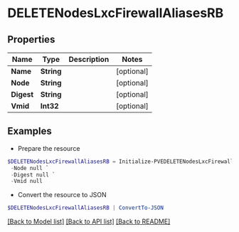 # DELETENodesLxcFirewallAliasesRB
## Properties

Name | Type | Description | Notes
------------ | ------------- | ------------- | -------------
**Name** | **String** |  | [optional] 
**Node** | **String** |  | [optional] 
**Digest** | **String** |  | [optional] 
**Vmid** | **Int32** |  | [optional] 

## Examples

- Prepare the resource
```powershell
$DELETENodesLxcFirewallAliasesRB = Initialize-PVEDELETENodesLxcFirewallAliasesRB  -Name null `
 -Node null `
 -Digest null `
 -Vmid null
```

- Convert the resource to JSON
```powershell
$DELETENodesLxcFirewallAliasesRB | ConvertTo-JSON
```

[[Back to Model list]](../README.md#documentation-for-models) [[Back to API list]](../README.md#documentation-for-api-endpoints) [[Back to README]](../README.md)

